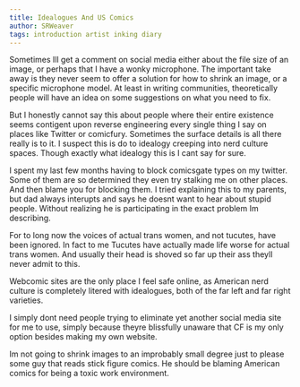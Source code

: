 ```yaml
---
title: Idealogues And US Comics
author: SRWeaver
tags: introduction artist inking diary
---
```

Sometimes Ill get a comment on social media either about the file size of an image, or perhaps that I have a wonky microphone. The important take away is they never seem to offer a solution for how to shrink an image, or a specific microphone model. At least in writing communities, theoretically people will have an idea on some suggestions on what you need to fix.

But I honestly cannot say this about people where their entire existence seems contigent upon reverse engineering every single thing I say on places like Twitter or comicfury. Sometimes the surface details is all there really is to it. I suspect this is do to idealogy creeping into nerd culture spaces. Though exactly what idealogy this is I cant say for sure.

I spent my last few months having to block comicsgate types on my twitter. Some of them are so determined they even try stalking me on other places. And then blame you for blocking them. I tried explaining this to my parents, but dad always interupts and says he doesnt want to hear about stupid people. Without realizing he is participating in the exact problem Im describing.

For to long now the voices of actual trans women, and not tucutes, have been ignored. In fact to me Tucutes have actually made life worse for actual trans women. And usually their head is shoved so far up their ass theyll never admit to this.

Webcomic sites are the only place I feel safe online, as American nerd culture is completely litered with idealogues, both of the far left and far right varieties.

I simply dont need people trying to eliminate yet another social media site for me to use, simply because theyre blissfully unaware that CF is my only option besides making my own website.

Im not going to shrink images to an improbably small degree just to please some guy that reads stick figure comics. He should be blaming American comics for being a toxic work environment.
